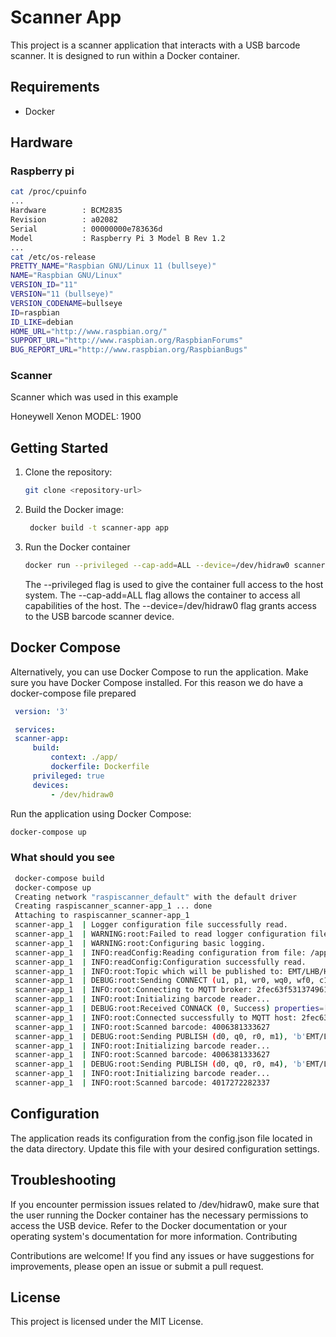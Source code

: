 # Scanner App

This project is a scanner application that interacts with a USB barcode scanner. It is designed to run within a Docker container.

## Requirements
- Docker

## Hardware 
### Raspberry pi
```bash
cat /proc/cpuinfo
...
Hardware        : BCM2835
Revision        : a02082
Serial          : 00000000e783636d
Model           : Raspberry Pi 3 Model B Rev 1.2
...
cat /etc/os-release
PRETTY_NAME="Raspbian GNU/Linux 11 (bullseye)"
NAME="Raspbian GNU/Linux"
VERSION_ID="11"
VERSION="11 (bullseye)"
VERSION_CODENAME=bullseye
ID=raspbian
ID_LIKE=debian
HOME_URL="http://www.raspbian.org/"
SUPPORT_URL="http://www.raspbian.org/RaspbianForums"
BUG_REPORT_URL="http://www.raspbian.org/RaspbianBugs"
```
### Scanner 
Scanner which was used in this example 

Honeywell Xenon MODEL: 1900

## Getting Started

1. Clone the repository:
   ```bash
   git clone <repository-url>
   ```
2. Build the Docker image:
   ```bash
    docker build -t scanner-app app
   ```
3. Run the Docker container
   ```bash
   docker run --privileged --cap-add=ALL --device=/dev/hidraw0 scanner-app
   ```
   The --privileged flag is used to give the container full access to the host system. The --cap-add=ALL flag allows the container to access all capabilities of the host. The --device=/dev/hidraw0 flag grants access to the USB barcode scanner device.

## Docker Compose
Alternatively, you can use Docker Compose to run the application. Make sure you have Docker Compose installed.
For this reason we do have a docker-compose file prepared 
   ```yml
    version: '3'

    services:
    scanner-app:
        build:
            context: ./app/
            dockerfile: Dockerfile
        privileged: true
        devices:
            - /dev/hidraw0
   ```
   Run the application using Docker Compose:
   ```bash
   docker-compose up
   ```
### What should you see 
   ```bash
    docker-compose build
    docker-compose up
    Creating network "raspiscanner_default" with the default driver
    Creating raspiscanner_scanner-app_1 ... done
    Attaching to raspiscanner_scanner-app_1
    scanner-app_1  | Logger configuration file successfully read.
    scanner-app_1  | WARNING:root:Failed to read logger configuration file: Bad value substitution: option 'format' in section 'formatter_simpleFormatter' contains an interpolation key 'asctime' which is not a valid option name. Raw value: '%(asctime)s - %(name)s - %(levelname)s - %(message)s'
    scanner-app_1  | WARNING:root:Configuring basic logging.
    scanner-app_1  | INFO:readConfig:Reading configuration from file: /app/data/config.json
    scanner-app_1  | INFO:readConfig:Configuration successfully read.
    scanner-app_1  | INFO:root:Topic which will be published to: EMT/LHB/Halle2/assembly-line/torque-machine/barcode-scanner
    scanner-app_1  | DEBUG:root:Sending CONNECT (u1, p1, wr0, wq0, wf0, c1, k60) client_id=b'YourSubscriberName' properties=None
    scanner-app_1  | INFO:root:Connecting to MQTT broker: 2fec63f5313749619e6cadcd3272d557.s2.eu.hivemq.cloud on port: 8883
    scanner-app_1  | INFO:root:Initializing barcode reader...
    scanner-app_1  | DEBUG:root:Received CONNACK (0, Success) properties=[ReceiveMaximum : 10, TopicAliasMaximum : 5]
    scanner-app_1  | INFO:root:Connected successfully to MQTT host: 2fec63f5313749619e6cadcd3272d557.s2.eu.hivemq.cloud on port: 8883
    scanner-app_1  | INFO:root:Scanned barcode: 4006381333627
    scanner-app_1  | DEBUG:root:Sending PUBLISH (d0, q0, r0, m1), 'b'EMT/LHB/Halle2/assembly-line/torque-machine/barcode-scanner'', properties=None, ... (33 bytes)
    scanner-app_1  | INFO:root:Initializing barcode reader...
    scanner-app_1  | INFO:root:Scanned barcode: 4006381333627
    scanner-app_1  | DEBUG:root:Sending PUBLISH (d0, q0, r0, m4), 'b'EMT/LHB/Halle2/assembly-line/torque-machine/barcode-scanner'', properties=None, ... (33 bytes)
    scanner-app_1  | INFO:root:Initializing barcode reader...
    scanner-app_1  | INFO:root:Scanned barcode: 4017272282337
   ```

## Configuration

The application reads its configuration from the config.json file located in the data directory. Update this file with your desired configuration settings.

## Troubleshooting

If you encounter permission issues related to /dev/hidraw0, make sure that the user running the Docker container has the necessary permissions to access the USB device. Refer to the Docker documentation or your operating system's documentation for more information.
Contributing

Contributions are welcome! If you find any issues or have suggestions for improvements, please open an issue or submit a pull request.

## License

This project is licensed under the MIT License.
